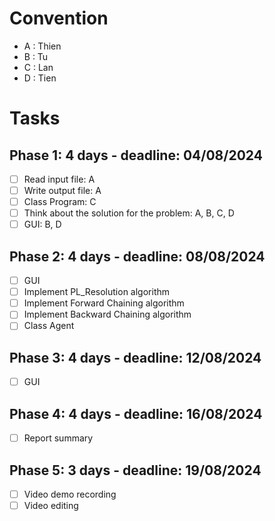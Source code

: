 # Convention
- A : Thien
- B : Tu
- C : Lan
- D : Tien

# Tasks
## Phase 1: 4 days - deadline: 04/08/2024
- [ ] Read input file: A
- [ ] Write output file: A
- [ ] Class Program: C
- [ ] Think about the solution for the problem: A, B, C, D
- [ ] GUI: B, D

## Phase 2: 4 days - deadline: 08/08/2024
- [ ] GUI
- [ ] Implement PL_Resolution algorithm
- [ ] Implement Forward Chaining algorithm
- [ ] Implement Backward Chaining algorithm
- [ ] Class Agent

## Phase 3: 4 days - deadline: 12/08/2024
- [ ] GUI

## Phase 4: 4 days - deadline: 16/08/2024
- [ ] Report summary

## Phase 5: 3 days - deadline: 19/08/2024
- [ ] Video demo recording
- [ ] Video editing